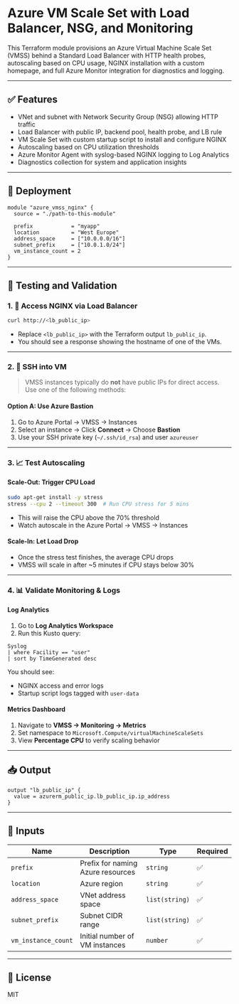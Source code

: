# Azure VM Scale Set with Load Balancer, NSG, and Monitoring

This Terraform module provisions an Azure Virtual Machine Scale Set (VMSS) behind a Standard Load Balancer with HTTP health probes, autoscaling based on CPU usage, NGINX installation with a custom homepage, and full Azure Monitor integration for diagnostics and logging.

---

## ✅ Features

- VNet and subnet with Network Security Group (NSG) allowing HTTP traffic
- Load Balancer with public IP, backend pool, health probe, and LB rule
- VM Scale Set with custom startup script to install and configure NGINX
- Autoscaling based on CPU utilization thresholds
- Azure Monitor Agent with syslog-based NGINX logging to Log Analytics
- Diagnostics collection for system and application insights

---

## 🚀 Deployment

```hcl
module "azure_vmss_nginx" {
  source = "./path-to-this-module"

  prefix            = "myapp"
  location          = "West Europe"
  address_space     = ["10.0.0.0/16"]
  subnet_prefix     = ["10.0.1.0/24"]
  vm_instance_count = 2
}
```

---

## 🧪 Testing and Validation

### 1. 🔗 Access NGINX via Load Balancer

```bash
curl http://<lb_public_ip>
```

- Replace `<lb_public_ip>` with the Terraform output `lb_public_ip`.
- You should see a response showing the hostname of one of the VMs.

---

### 2. 🔐 SSH into VM

> VMSS instances typically do **not** have public IPs for direct access. Use one of the following methods:

#### Option A: Use Azure Bastion 

1. Go to Azure Portal → VMSS → Instances
2. Select an instance → Click **Connect** → Choose **Bastion**
3. Use your SSH private key (`~/.ssh/id_rsa`) and user `azureuser`


---

### 3. 📈 Test Autoscaling

#### Scale-Out: Trigger CPU Load

```bash
sudo apt-get install -y stress
stress --cpu 2 --timeout 300  # Run CPU stress for 5 mins
```

- This will raise the CPU above the 70% threshold
- Watch autoscale in the Azure Portal → VMSS → Instances

#### Scale-In: Let Load Drop

- Once the stress test finishes, the average CPU drops
- VMSS will scale in after ~5 minutes if CPU stays below 30%

---

### 4. 📊 Validate Monitoring & Logs

#### Log Analytics

1. Go to **Log Analytics Workspace**
2. Run this Kusto query:

```kusto
Syslog
| where Facility == "user"
| sort by TimeGenerated desc
```

You should see:
- NGINX access and error logs
- Startup script logs tagged with `user-data`

#### Metrics Dashboard

1. Navigate to **VMSS → Monitoring → Metrics**
2. Set namespace to `Microsoft.Compute/virtualMachineScaleSets`
3. View **Percentage CPU** to verify scaling behavior

---

## 📥 Output

```hcl
output "lb_public_ip" {
  value = azurerm_public_ip.lb_public_ip.ip_address
}
```

---

## 🧾 Inputs

| Name              | Description                                | Type            | Required |
|-------------------|--------------------------------------------|------------------|----------|
| `prefix`          | Prefix for naming Azure resources           | `string`         | ✅       |
| `location`        | Azure region                               | `string`         | ✅       |
| `address_space`   | VNet address space                         | `list(string)`   | ✅       |
| `subnet_prefix`   | Subnet CIDR range                          | `list(string)`   | ✅       |
| `vm_instance_count` | Initial number of VM instances           | `number`         | ✅       |

---

## 📄 License

MIT
